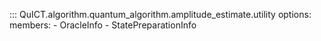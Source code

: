 ::: QuICT.algorithm.quantum_algorithm.amplitude_estimate.utility
options:
    members:
        - OracleInfo
        - StatePreparationInfo